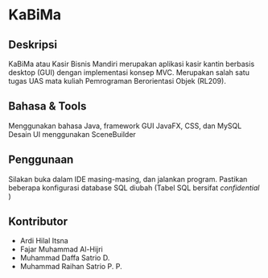 # KaBiMa
## Deskripsi
KaBiMa atau Kasir Bisnis Mandiri merupakan aplikasi kasir kantin berbasis desktop (GUI) dengan implementasi konsep MVC. Merupakan salah satu tugas UAS mata kuliah Pemrograman Berorientasi Objek (RL209).

## Bahasa & Tools
Menggunakan bahasa Java, framework GUI JavaFX, CSS, dan MySQL
Desain UI menggunakan SceneBuilder

## Penggunaan
Silakan buka dalam IDE masing-masing, dan jalankan program. Pastikan beberapa konfigurasi database SQL diubah (Tabel SQL bersifat *confidential* )

## Kontributor
- Ardi Hilal Itsna
- Fajar Muhammad Al-Hijri
- Muhammad Daffa Satrio D.
- Muhammad Raihan Satrio P. P.
